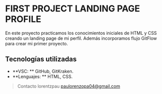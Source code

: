 # FIRST PROJECT LANDING PAGE PROFILE

En este proyecto practicamos los conocimientos iniciales de HTML y CSS creando un landing page de mi perfil. Además incorporamos flujo GitFlow para crear mi primer proyecto.

## Tecnologías utilizadas

- **VSC: ** GitHub, GitKraken.
- **Lenguajes: ** HTML, CSS.

> Contacto
lorentzpau
paulorenzopa04@gmail.com
